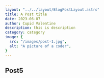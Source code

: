 ```yaml
---
layout: "../../layout/BlogPostLayout.astro"
title: A Post title
date: 2023-06-07
author: Cupid Valentine
description: this is description
category: category
image: {
  src: "/images/post-1.jpg",
  alt: "A picture of a coder",
}
---
```


## Post5
